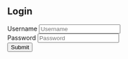 Login
-----

<form id="loginForm" method="post">
    <div class="form-group">
        <label for="username">Username</label>
        <input id="username" name="username" type="text" class="form-control" placeholder="Username" />
    </div>
    <div class="form-group">
        <label for="password">Password</label>
        <input id="password" name="password" type="password" class="form-control" placeholder="Password" />
    </div>
    <button id="loginForm_submit" type="button" class="btn form-btn">Submit</button>
</form>